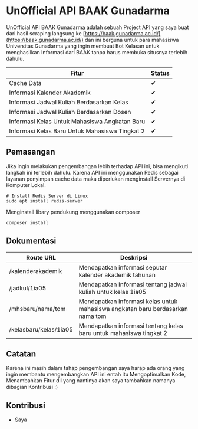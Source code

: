 # UnOfficial API BAAK Gunadarma

UnOfficial API BAAK Gunadarma adalah sebuah Project API yang saya buat dari hasil scraping langsung ke [https://baak.gunadarma.ac.id/](https://baak.gunadarma.ac.id/) dan ini berguna untuk para mahasiswa Universitas Gunadarma yang ingin membuat Bot Kelasan untuk menghasilkan Informasi dari BAAK tanpa harus membuka situsnya terlebih dahulu.

| Fitur | Status |
|--|--|
Cache Data | ✔
Informasi Kalender Akademik | ✔
Informasi Jadwal Kuliah Berdasarkan Kelas | ✔
Informasi Jadwal Kuliah Berdasarkan Dosen | ✔
Informasi Kelas Untuk Mahasiswa Angkatan Baru | ✔
Informasi Kelas Baru Untuk Mahasiswa Tingkat 2  | ✔

## Pemasangan

Jika ingin melakukan pengembangan lebih terhadap API ini, bisa mengikuti langkah ini terlebih dahulu. Karena API ini menggunakan Redis sebagai layanan penyimpan cache data maka diperlukan menginstall Servernya di Komputer Lokal.

```
# Install Redis Server di Linux
sudo apt install redis-server
```

Menginstall libary pendukung menggunakan composer

```
composer install
```

## Dokumentasi

| Route URL | Deskripsi |
|--|--|
/kalenderakademik | Mendapatkan informasi seputar kalender akademik tahunan
/jadkul/1ia05 | Mendapatkan Informasi tentang jadwal kuliah untuk kelas 1ia05
/mhsbaru/nama/tom | Mendapatkan informasi kelas untuk mahasiswa angkatan baru berdasarkan nama tom
/kelasbaru/kelas/1ia05 | Mendapatkan informasi tentang kelas baru untuk mahasiswa tingkat 2

## Catatan

Karena ini masih dalam tahap pengembangan saya harap ada orang yang ingin membantu mengembangkan API ini entah itu Mengoptimalkan Kode, Menambahkan Fitur dll yang nantinya akan saya tambahkan namanya dibagian Kontribusi :)

## Kontribusi

- Saya